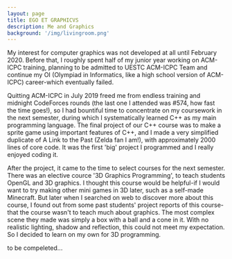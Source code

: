 ```yaml
---
layout: page
title: EGO ET GRAPHICVS
description: Me and Graphics
background: '/img/livingroom.png'
---
```


My interest for computer graphics was not developed at all until February 2020. Before that, I roughly spent half of my junior year working on ACM-ICPC training, planning to be admitted to UESTC ACM-ICPC Team and continue my OI (Olympiad in Informatics, like a high school version of ACM-ICPC) career-which eventually failed.

Quitting ACM-ICPC in July 2019 freed me from endless training and midnight CodeForces rounds (the last one I attended was #574, how fast the time goes!), so I had bountiful time to concentrate on my coursework in the next semester, during which I systematically learned C++ as my main programming language. The final project of our C++ course was to make a sprite game using important features of C++, and I made a very simplified duplicate of A Link to the Past (Zelda fan I am!), with approximately 2000 lines of core code. It was the first 'big' project I programmed and I really enjoyed coding it.

After the project, it came to the time to select courses for the next semester. There was an elective cource '3D Graphics Programming', to teach students OpenGL and 3D graphics. I thought this course would be helpful-if I would want to try making other mini games in 3D later, such as a self-made Minecraft. But later when I searched on web to discover more about this course, I found out from some past students' project reports of this course-that the course wasn't to teach much about graphics. The most complex scene they made was simply a box with a ball and a cone in it. With no realistic lighting, shadow and reflection, this could not meet my expectation. So I decided to learn on my own for 3D programming.



to be compeleted...
